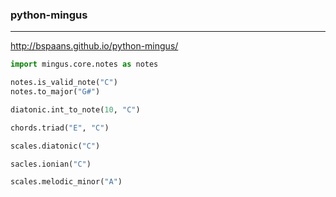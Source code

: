### python-mingus
---
http://bspaans.github.io/python-mingus/

```py 
import mingus.core.notes as notes

notes.is_valid_note("C")
notes.to_major("G#")

diatonic.int_to_note(10, "C")

chords.triad("E", "C")

scales.diatonic("C")

sacles.ionian("C")

scales.melodic_minor("A")
```

```
```

```
```


